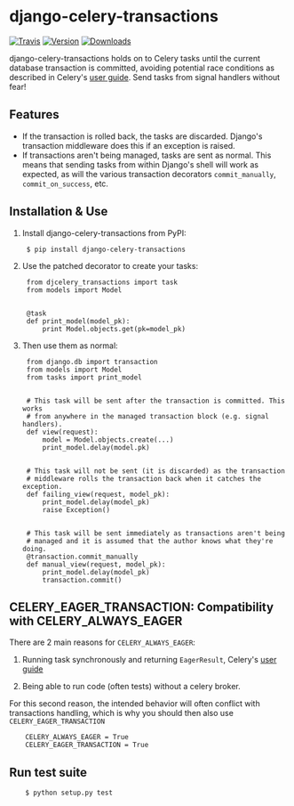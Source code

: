# django-celery-transactions


[![Travis](https://img.shields.io/travis/fellowshipofone/django-celery-transactions.svg?style=flat)][2]
[![Version](https://img.shields.io/pypi/v/django-celery-transactions.svg?style=flat)][3]
[![Downloads](https://img.shields.io/pypi/dm/django-celery-transactions.svg?style=flat)][4]

django-celery-transactions holds on to Celery tasks until the current database
transaction is committed, avoiding potential race conditions as described in
Celery's [user guide][1]. Send tasks from signal handlers without fear!

## Features

* If the transaction is rolled back, the tasks are discarded. Django's
  transaction middleware does this if an exception is raised.
* If transactions aren't being managed, tasks are sent as normal. This means
  that sending tasks from within Django's shell will work as expected, as will
  the various transaction decorators `commit_manually`, `commit_on_success`, etc.

## Installation & Use

1. Install django-celery-transactions from PyPI:

        $ pip install django-celery-transactions

2. Use the patched decorator to create your tasks:

        from djcelery_transactions import task
        from models import Model


        @task
        def print_model(model_pk):
            print Model.objects.get(pk=model_pk)

3. Then use them as normal:

        from django.db import transaction
        from models import Model
        from tasks import print_model


        # This task will be sent after the transaction is committed. This works
        # from anywhere in the managed transaction block (e.g. signal handlers).
        def view(request):
            model = Model.objects.create(...)
            print_model.delay(model.pk)


        # This task will not be sent (it is discarded) as the transaction
        # middleware rolls the transaction back when it catches the exception.
        def failing_view(request, model_pk):
            print_model.delay(model_pk)
            raise Exception()


        # This task will be sent immediately as transactions aren't being
        # managed and it is assumed that the author knows what they're doing.
        @transaction.commit_manually
        def manual_view(request, model_pk):
            print_model.delay(model_pk)
            transaction.commit()
            
## CELERY_EAGER_TRANSACTION: Compatibility with CELERY_ALWAYS_EAGER

There are 2 main reasons for `CELERY_ALWAYS_EAGER`:

   1. Running task synchronously and returning `EagerResult`, Celery's 
   [user guide][1]
   
   2. Being able to run code (often tests) without a celery broker.
   
For this second reason, the intended behavior will often conflict with 
transactions handling, which is why you should then also use 
`CELERY_EAGER_TRANSACTION`

        CELERY_ALWAYS_EAGER = True
        CELERY_EAGER_TRANSACTION = True



## Run test suite

        $ python setup.py test

[1]: http://celery.readthedocs.org/en/latest/userguide/tasks.html#database-transactions
[2]: https://travis-ci.org/fellowshipofone/django-celery-transactions
[3]: https://pypi.python.org/pypi/django-celery-transactions
[4]: https://pypi.python.org/pypi/django-celery-transactions
